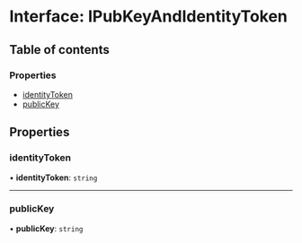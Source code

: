 # Interface: IPubKeyAndIdentityToken

## Table of contents

### Properties

- [identityToken](IPubKeyAndIdentityToken.md#identitytoken)
- [publicKey](IPubKeyAndIdentityToken.md#publickey)

## Properties

### identityToken

• **identityToken**: `string`

___

### publicKey

• **publicKey**: `string`
